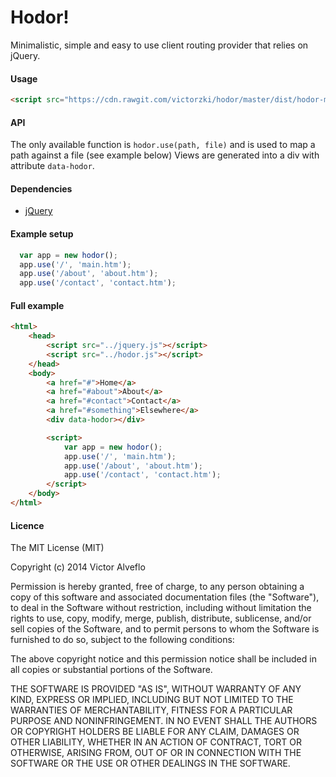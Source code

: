 Hodor!
======

Minimalistic, simple and easy to use client routing provider that relies on jQuery.

#### Usage
```html
<script src="https://cdn.rawgit.com/victorzki/hodor/master/dist/hodor-min-0.0.1.js"></script>
```
#### API
The only available function is `hodor.use(path, file)` and is used to map a path against a file (see example below)
Views are generated into a div with attribute `data-hodor`.

#### Dependencies
* [jQuery](http://jquery.com/)

#### Example setup
```javascript
  var app = new hodor();
  app.use('/', 'main.htm');
  app.use('/about', 'about.htm');
  app.use('/contact', 'contact.htm');
```

#### Full example
```html
<html>
	<head>
		<script src="../jquery.js"></script>
		<script src="../hodor.js"></script>
	</head>
	<body>
		<a href="#">Home</a>
		<a href="#about">About</a>
		<a href="#contact">Contact</a>
		<a href="#something">Elsewhere</a>
		<div data-hodor></div>

		<script>
			var app = new hodor();
			app.use('/', 'main.htm');
			app.use('/about', 'about.htm');
			app.use('/contact', 'contact.htm');
		</script>
	</body>
</html>
```

#### Licence
The MIT License (MIT)

Copyright (c) 2014 Victor Alveflo

Permission is hereby granted, free of charge, to any person obtaining a copy
of this software and associated documentation files (the "Software"), to deal
in the Software without restriction, including without limitation the rights
to use, copy, modify, merge, publish, distribute, sublicense, and/or sell
copies of the Software, and to permit persons to whom the Software is
furnished to do so, subject to the following conditions:

The above copyright notice and this permission notice shall be included in all
copies or substantial portions of the Software.

THE SOFTWARE IS PROVIDED "AS IS", WITHOUT WARRANTY OF ANY KIND, EXPRESS OR
IMPLIED, INCLUDING BUT NOT LIMITED TO THE WARRANTIES OF MERCHANTABILITY,
FITNESS FOR A PARTICULAR PURPOSE AND NONINFRINGEMENT. IN NO EVENT SHALL THE
AUTHORS OR COPYRIGHT HOLDERS BE LIABLE FOR ANY CLAIM, DAMAGES OR OTHER
LIABILITY, WHETHER IN AN ACTION OF CONTRACT, TORT OR OTHERWISE, ARISING FROM,
OUT OF OR IN CONNECTION WITH THE SOFTWARE OR THE USE OR OTHER DEALINGS IN THE
SOFTWARE.
